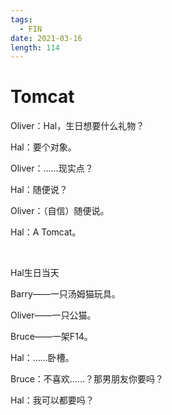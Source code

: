 ```yaml
---
tags:
  - FIN
date: 2021-03-16
length: 114
---
```


# Tomcat

Oliver：Hal，生日想要什么礼物？

Hal：要个对象。

Oliver：……现实点？

Hal：随便说？

Oliver：（自信）随便说。

Hal：A Tomcat。

<br>

Hal生日当天

Barry——一只汤姆猫玩具。

Oliver——一只公猫。

Bruce——一架F14。

Hal：……卧槽。

Bruce：不喜欢……？那男朋友你要吗？

Hal：我可以都要吗？
